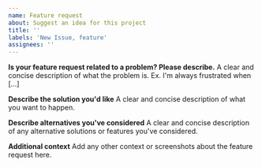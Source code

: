 ```yaml
---
name: Feature request
about: Suggest an idea for this project
title: ''
labels: 'New Issue, feature'
assignees: ''
---
```


<!--
Thank you for submitting an issue. We appreciate your feedback and contributions to this repository. However, before submitting, please make sure you can fill out all the details below in the template. If your issue is a "how to" or feature enhancement discussion, please go to the discussions tab and submit there instead.
-->

**Is your feature request related to a problem? Please describe.**
A clear and concise description of what the problem is. Ex. I'm always frustrated when [...]

**Describe the solution you'd like**
A clear and concise description of what you want to happen.

**Describe alternatives you've considered**
A clear and concise description of any alternative solutions or features you've considered.

**Additional context**
Add any other context or screenshots about the feature request here.

